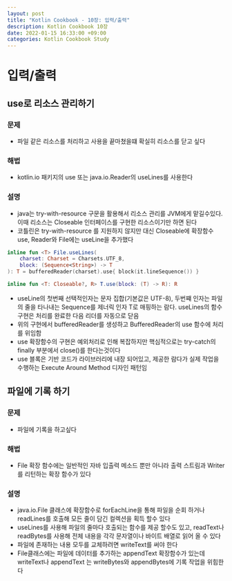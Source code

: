 ```yaml
---
layout: post
title: "Kotlin Cookbook - 10장: 입력/출력"
description: Kotlin Cookbook 10장
date: 2022-01-15 16:33:00 +09:00
categories: Kotlin Cookbook Study
---
```


# 입력/출력

## use로 리소스 관리하기

### 문제
- 파일 같은 리소스를 처리하고 사용을 끝마쳤을떄 확실히 리소스를 닫고 싶다

### 해법
- kotlin.io 패키지의 use 또는 java.io.Reader의 useLines를 사용한다

### 설명
- java는 try-with-resource 구문을 활용해서 리소스 관리를 JVM에게 맡길수있다. 이때 리소스는 Closeable 인터페이스를 구현한 리소스이기만 하면 된다
- 코틀린은 try-with-resource 를 지원하지 않지만 대신 Closeable에 확장함수 use, Reader와 File에는 useLine을 추가했다

```kotlin
inline fun <T> File.useLines(
    charset: Charset = Charsets.UTF_8,
    block: (Sequence<String>) -> T
): T = bufferedReader(charset).use{ block(it.lineSequence()) }

inline fun <T: Closeable?, R> T.use(block: (T) -> R): R
```

- useLine의 첫번째 선택적인자는 문자 집합(기본값은 UTF-8), 두번쨰 인자는 파일의 줄을 타나내는 Sequence를 제너릭 인자 T로 매핑하는 람다. useLines의 함수 구현은 처리를 완료한 다음 리더를 자동으로 닫음
- 위의 구현에서 bufferedReader를 생성하고 BufferedReader의 use 함수에 처리를 위임함
- use 확장함수의 구현은 예외처리로 인해 복잡하지만 핵심적으로는 try-catch의 finally 부분에서 close()를 한다는것이다
- use 블록은 기반 코드가 라이브러리에 내장 되어있고, 제공한 람다가 실제 작업을 수행하는 Execute Around Method 디자인 패턴임

## 파일에 기록 하기

### 문제
- 파일에 기록을 하고싶다

### 해법
- File 확장 함수에는 일반적인 자바 입출력 메소드 뿐만 아니라 출력 스트림과 Writer를 리턴하는 확장 함수가 있다

### 설명
- java.io.File 클래스에 확장함수로 forEachLine을 통해 파일을 순회 하거나 readLines를 호출해 모든 줄이 담긴 컬렉션을 획득 할수 있다
- useLines를 사용해 파일의 줄마다 호출되는 함수를 제공 할수도 있고, readText나 readBytes를 사용해 전체 내용을 각각 문자열이나 바이트 배열로 읽어 올 수 있다
- 파일에 존재하는 내용 모두를 교체하려면 writeText를 써야 한다
- File클래스에는 파일에 데이터를 추가하는 appendText 확장함수가 있는데 writeText나 appendText 는 writeBytes와 appendBytes에 기록 작업을 위힘한다

